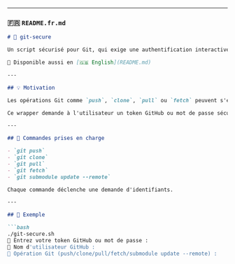 
---

### 🇫🇷 `README.fr.md`

```markdown
# 🔐 git-secure

Un script sécurisé pour Git, qui exige une authentification interactive avant d'exécuter des opérations sensibles.

📄 Disponible aussi en [🇬🇧 English](README.md)

---

## 💡 Motivation

Les opérations Git comme `push`, `clone`, `pull` ou `fetch` peuvent s'exécuter silencieusement si les identifiants sont stockés (via clé SSH ou token local). Cela représente un risque sur des machines partagées ou compromises.

Ce wrapper demande à l'utilisateur un token GitHub ou mot de passe sécurisé **à chaque utilisation**, sans cache ni sauvegarde.

---

## 🚀 Commandes prises en charge

- `git push`
- `git clone`
- `git pull`
- `git fetch`
- `git submodule update --remote`

Chaque commande déclenche une demande d'identifiants.

---

## 🔐 Exemple

```bash
./git-secure.sh
🔐 Entrez votre token GitHub ou mot de passe :
👤 Nom d'utilisateur GitHub :
🚀 Opération Git (push/clone/pull/fetch/submodule update --remote) :
